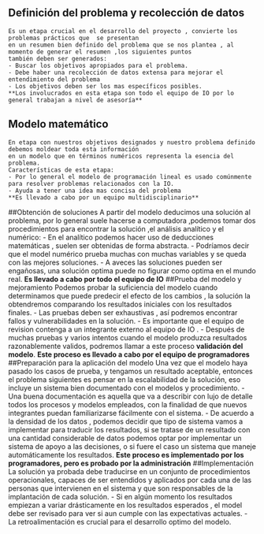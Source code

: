 ## Definición del problema y recolección de datos 
    Es un etapa crucial en el desarrollo del proyecto , convierte los problemas prácticos que  se presentan 
    en un resumen bien definido del problema que se nos plantea , al momento de generar el resumen ,los siguientes puntos 
    también deben ser generados:
    - Buscar los objetivos apropiados para el problema.
    - Debe haber una recolección de datos extensa para mejorar el entendimiento del problema
    - Los objetivos deben ser los mas específicos posibles.
    **Los involucrados en esta etapa son todo el equipo de IO por lo general trabajan a nivel de asesoría**
## Modelo matemático
    En etapa con nuestros objetivos designados y nuestro problema definido debemos moldear toda esta información
    en un modelo que en términos numéricos representa la esencia del problema.
    Características de esta etapa:
    - Por lo general el modelo de programación lineal es usado comúnmente para resolver problemas relacionados con la IO.
    - Ayuda a tener una idea mas concisa del problema
    **Es llevado a cabo por un equipo multidisciplinario**
##Obtención de soluciones
    A partir del modelo deducimos una solución al problema, por lo general suele hacerse a computadora ,podemos tomar dos procedimientos para encontrar la solución ,el análisis analítico y el numérico:
    - En el analítico podemos hacer uso de deducciones matemáticas , suelen ser obtenidas de forma abstracta.
    - Podríamos decir que el model numérico prueba muchas con muchas variables y se queda con las mejores soluciones.
    - A aveces las soluciones pueden ser engañosas, una solución optima puede no figurar como optima en el mundo real.
    **Es llevado a cabo por todo el equipo de IO**
##Prueba del modelo y mejoramiento 
    Podemos probar la suficiencia del modelo cuando determinamos que puede predecir el efecto de los cambios , 
    la solución la obtendremos comparando los resultados iniciales con los resultados finales.
    - Las pruebas deben ser exhaustivas , así podremos encontrar fallos y vulnerabilidades en la solución.
    - Es importante que el equipo de revision contenga a un integrante externo al equipo de IO .
    - Después de muchas pruebas y varios intentos cuando el modelo produzca resultados razonablemente validos, podremos llamar a este proceso **validación del modelo**.
    **Este proceso es llevado a cabo por el equipo de programadores**
##Preparación para la aplicación del modelo 
    Una vez que el modelo haya pasado los casos de prueba, y tengamos un resultado aceptable, entonces el problema siguientes es pensar en la escalabilidad de la solución, eso incluye un sistema bien documentado con el modelos y procedimiento.
    - Una buena documentación es aquella que va a describir con lujo de detalle todos los procesos y modelos empleados, con la finalidad de que nuevos integrantes puedan familiarizarse fácilmente con el sistema.
    - De acuerdo a la densidad de los datos , podemos decidir que tipo de sistema vamos a implementar para traducir los resultados, si se tratase de un resultado con una cantidad considerable de datos podemos optar por implementar un sistema de apoyo a las decisiones, o si fuere el caso un sistema que maneje automáticamente los resultados.
        **Este proceso es implementado por los programadores, pero es probado por la administración**
##Implementación
    La solución ya probada debe traducirse en un conjunto de procedimientos operacionales, capaces de ser entendidos y aplicados por cada una de las personas que intervienen en el sistema y que son responsables de la implantación de cada solución.
    - Si en algún momento los resultados empiezan a variar drásticamente en los resultados esperados , el model debe ser revisado para ver si aun cumple con las expectativas actuales.
    - La retroalimentación es crucial para el desarrollo optimo del modelo.



